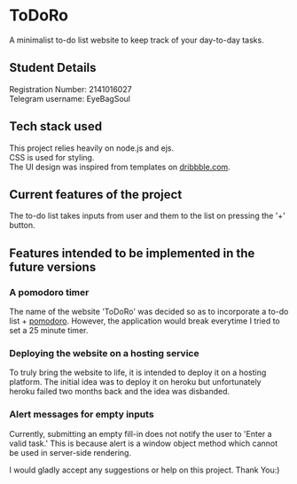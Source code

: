 # ToDoRo
A minimalist to-do list website to keep track of your day-to-day tasks.

## Student Details
Registration Number: 2141016027  
Telegram username: EyeBagSoul

## Tech stack used
This project relies heavily on node.js and ejs.   
CSS is used for styling.  
The UI design was inspired from templates on [dribbble.com](https://dribbble.com/).

## Current features of the project
The to-do list takes inputs from user and them to the list on pressing the '+' button. 

## Features intended to be implemented in the future versions
### A pomodoro timer
The name of the website 'ToDoRo' was decided so as to incorporate a to-do list + [pomodoro](https://todoist.com/productivity-methods/pomodoro-technique). However, the application would break everytime I tried to set a 25 minute timer.
### Deploying the website on a hosting service
To truly bring the website to life, it is intended to deploy it on a hosting platform. The initial idea was to deploy it on heroku but unfortunately heroku failed two months back and the idea was disbanded. 
### Alert messages for empty inputs
Currently, submitting an empty fill-in does not notify the user to 'Enter a valid task.' This is because alert is a window object method which cannot be used in server-side rendering. 


I would gladly accept any suggestions or help on this project.
Thank You:)



